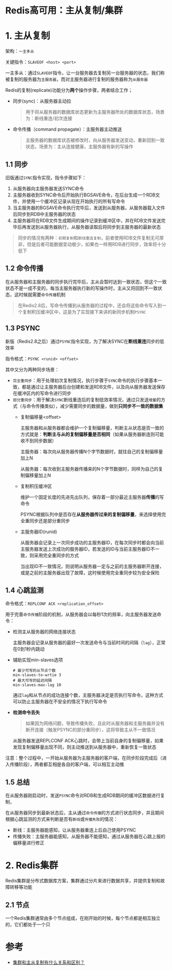 # Redis高可用：主从复制/集群

# **1. 主从复制**

架构：`一主多从`

关键指令：`SLAVEOF <host> <port>`

一主多从：通过`SLAVEOF`指令，让一台服务器去复制另一台服务器的状态，我们称被复制的服务器为`主服务器`，而对主服务器进行复制的服务器称为`从服务器`

Redis的复制(replicate)功能分为**两个**操作步骤，两者结合工作；
- 同步(sync)：从服务器主动拉

    > 用于将从服务器的数据库状态更新为主服务器所处的数据库状态，场景为：断线重连/初次连接

- 命令传播（command propagate）：主服务器主动推送
    
    > 主服务器的数据库状态被修改时，向从服务器发送变动，重新回到一致状态，场景为：主从连接健康，主服务器有新的写操作

## **1.1 同步**

旧版通过`SYNC`指令实现，指令步骤如下：

1. 从服务器向主服务器发送SYNC命令
2. 主服务器收到SYNC命令后开始执行BGSAVE命令，在后台生成一个RDB文件，并使用一个缓冲区记录从现在开始执行的所有写命令
3. 当主服务器的BGSAVE命令执行完毕后，发送到从服务器，从服务器载入文件后同步到RDB中主服务器的状态
4. 主服务器将在RDB文件生成期间的操作记录到缓冲区中，并在RDB文件发送完毕后再发送到从服务器执行，从服务器读取后将同步到主服务器的最新状态

> 同步的情况有两种：`初期复制`和`断线重连复制`，前者使用RDB文件复制无可厚非，但是后者可能数据变动极少，如果也一样用RDB进行同步，效率将十分低下

## **1.2 命令传播**

在从服务器和主服务器的同步执行完毕后，主从会暂时达到一致状态，但这个一致状态不是一成不变的，每当主服务器执行新的写操作时，主从又将回到不一致状态，这时候就需要`命令传播`机制

> 在Redis2.8后，写命令传播到从服务器的过程中，还会将这些命令写入到一个复制积压缓冲区中，这是为了实现接下来讲的新同步机制`PSYNC`

## **1.3 PSYNC**

新版（Redis2.8之后）通过`PSYNC`指令实现，为了解决SYNC在**断线重连**同步的低效率

指令格式：`PSYNC <runid> <offset>`

其中又分为两种同步场景：
- `完全重同步`：用于处理初次复制情况，执行步骤于`SYNC`命令的执行步骤基本一致，都是通过让主服务器后台创建和发送RDB文件，以及向从服务器发送保存在缓冲区内的写命令进行同步
- `部分重同步`：用于解决`SYNC`断线重连后的复制低效率情况，通过只发送`增量`的方式（与命令传播类似），减少需要同步的数据量，做到**只同步不一致的数据集**
    - 复制偏移量\<offset\>

        主服务器和从服务器都会维护一个复制偏移量，判断主从状态是否一致的方式就是：**判断主与从的复制偏移量是否相同**（如果从服务器断连则可能收不到同步数据）

        主服务器：每次向从服务器传播N个字节数据时，就往自己的复制偏移量加上N

        从服务器：每次收到主服务器传播来的N个字节数据时，同样为自己的复制偏移量加上N

    - 复制积压缓冲区

        维护一个固定长度的先进先出队列，保存着一部分最近主服务器**传播**的写命令
        
        PSYNC根据队列中是否存在**从服务器传过来的复制偏移量**，来选择使用完全重同步还是部分重同步

    - 主服务器ID(runid)
    
        从服务器会记录上一次同步成功的主服务器ID，在每次同步时都会向当前主服务器发送上次成功的服务器ID，若发送的ID与当前主服务器ID不一致，则采用完全重同步的方式

        当出现ID不一致情况，则说明从服务器一定与之前的主服务器断开连接，或是之前的主服务器出现了故障，这时候使用完全重同步较为安全保险

## **1.4 心跳监测**

命令格式：`REPLCONF ACK <replication_offset>`

用于完善`命令传播`阶段的机制，从服务器会以每秒1次的频率，向主服务器发送命令：
- 检测主从服务器的网络连接状态

    主服务器会记录从服务器的最好一次发送命令与当前时间的间隔（`lag`），正常在0到1秒内跳动

- 辅助实现min-slaves选项

    ```shell
    # 最少可写的从节点个数
    min-slaves-to-wrtie 3
    # 最大可写的延迟间隔
    min-slaves-max-lag 10
    ```

    通过`lag`和从节点的成功连接个数，主服务器决定是否执行写命令，这种方式可以防止主服务器在不安全的情况下执行写命令

- **检测命令丢失**

    > 如果因为网络问题，导致传播失败，且此时从服务器和主服务器并没有断开连接（触发PSYNC的部分重同步），这将导致主从不一致情况

    从服务器发送REPLCONF ACK心跳时，会带上当前自身的复制偏移量，如果发现复制偏移量出现不同，则主动推送到从服务器中，重新恢复一致状态

注意：整个过程中，一开始从服务器为主服务器的客户端，在同步阶段完成后（进入传播阶段），两者都互相是各自的客户端，可以相互主动推

## **1.5 总结**

在从服务器刚启动时，发送`PSYNC`命令对RDB和生成RDB期间的缓冲区数据进行复制，

在从服务器同步到最新状态后，主从通过`命令传播`的方式进行状态同步，并且期间根据心跳监测的方式来判断是否有`断线`或`传播失败`的情况：
- 断线：主服务器能感知，让从服务器重连上后自己使用PSYNC
- 传播失败：主服务器能感知，从服务器不能感知，通过从服务器在心跳上报的偏移量进行修正

# **2. Redis集群**

Redis集群是分布式数据库方案，集群通过分片来进行数据共享，并提供复制和故障转移等功能

## **2.1 节点**

一个Redis集群通常由多个节点组成，在刚开始的时候，每个节点都是相互独立的，它们都处于一个只

# 参考
- [集群和主从复制有什么关系和区别？](https://www.zhihu.com/question/34366991)
